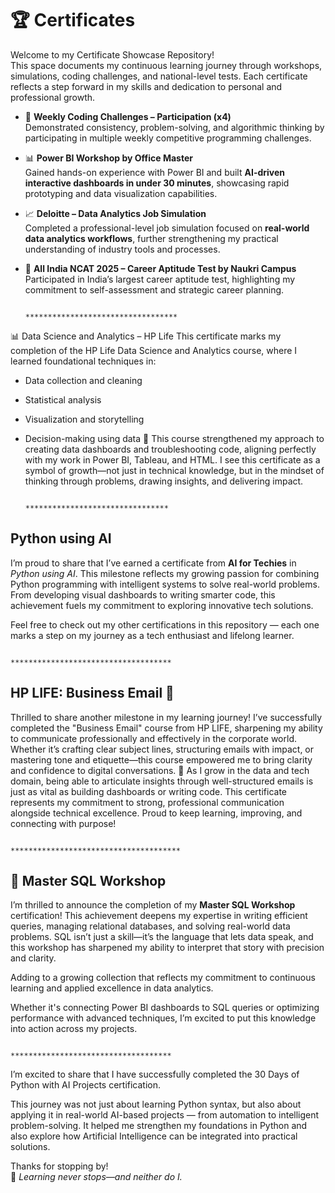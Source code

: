 
# 🏆 Certificates

Welcome to my Certificate Showcase Repository!  
This space documents my continuous learning journey through workshops, simulations, coding challenges, and national-level tests. Each certificate reflects a step forward in my skills and dedication to personal and professional growth.



- 🧠 **Weekly Coding Challenges – Participation (x4)**  
  Demonstrated consistency, problem-solving, and algorithmic thinking by participating in multiple weekly competitive programming challenges.

- 📊 **Power BI Workshop by Office Master**  
  Gained hands-on experience with Power BI and built **AI-driven interactive dashboards in under 30 minutes**, showcasing rapid prototyping and data visualization capabilities.

- 📈 **Deloitte – Data Analytics Job Simulation**  
  Completed a professional-level job simulation focused on **real-world data analytics workflows**, further strengthening my practical understanding of industry tools and processes.

- 🧪 **All India NCAT 2025 – Career Aptitude Test by Naukri Campus**  
  Participated in India’s largest career aptitude test, highlighting my commitment to self-assessment and strategic career planning.




                                                **********************************

📊 Data Science and Analytics – HP Life
This certificate marks my completion of the HP Life Data Science and Analytics course, where I learned foundational techniques in:
- Data collection and cleaning
- Statistical analysis
- Visualization and storytelling
- Decision-making using data
🧠 This course strengthened my approach to creating data dashboards and troubleshooting code, aligning perfectly with my work in Power BI, Tableau, and HTML.
I see this certificate as a symbol of growth—not just in technical knowledge, but in the mindset of thinking through problems, drawing insights, and delivering impact.

                                                ********************************

                                                
## Python using AI

I’m proud to share that I’ve earned a certificate from **AI for Techies** in *Python using AI*. This milestone reflects my growing passion for combining 
Python programming with intelligent systems to solve real-world problems. From developing visual dashboards to writing smarter code,
this achievement fuels my commitment to exploring innovative tech solutions. 

Feel free to check out my other certifications in this repository — each one marks a step on my journey as a tech enthusiast and lifelong learner.


                                                ************************************
## HP LIFE: Business Email 🌟
Thrilled to share another milestone in my learning journey! I’ve successfully completed the "Business Email" course from HP LIFE, sharpening my ability to communicate professionally and effectively in the corporate world. Whether it’s crafting clear subject lines, structuring emails with impact, or mastering tone and etiquette—this course empowered me to bring clarity and confidence to digital conversations.
📨 As I grow in the data and tech domain, being able to articulate insights through well-structured emails is just as vital as building dashboards or writing code. This certificate represents my commitment to strong, professional communication alongside technical excellence.
Proud to keep learning, improving, and connecting with purpose! 

                                              **************************************

  ## 🧠 Master SQL Workshop

I’m thrilled to announce the completion of my **Master SQL Workshop** certification! This achievement deepens my expertise in writing efficient queries, managing relational databases, and solving real-world data problems. SQL isn’t just a skill—it’s the language that lets data speak, and this workshop has sharpened my ability to interpret that story with precision and clarity.

Adding to a growing collection that reflects my commitment to continuous learning and applied excellence in data analytics.

Whether it's connecting Power BI dashboards to SQL queries or optimizing performance with advanced techniques, I’m excited to put this knowledge into action across my projects.   

                                             ************************************

I’m excited to share that I have successfully completed the 30 Days of Python with AI Projects certification.

This journey was not just about learning Python syntax, but also about applying it in real-world AI-based projects — from automation to intelligent problem-solving. It helped me strengthen my foundations in Python and also explore how Artificial Intelligence can be integrated into practical solutions.


Thanks for stopping by!  
🌱 *Learning never stops—and neither do I.*
